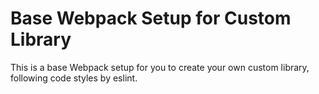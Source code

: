 # Base Webpack Setup for Custom Library

This is a base Webpack setup for you to create your own custom library, following code styles by eslint.
